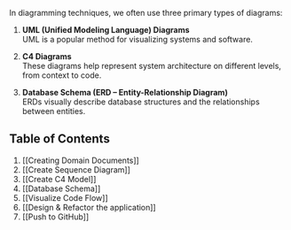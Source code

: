 
In diagramming techniques, we often use three primary types of diagrams:

1. **UML (Unified Modeling Language) Diagrams**  
    UML is a popular method for visualizing systems and software.
    
2. **C4 Diagrams**  
    These diagrams help represent system architecture on different levels, from context to code.
    
3. **Database Schema (ERD – Entity-Relationship Diagram)**  
    ERDs visually describe database structures and the relationships between entities.

## Table of Contents

1. [[Creating Domain Documents]]
2. [[Create Sequence Diagram]]
3. [[Create C4 Model]]
4. [[Database Schema]]
5. [[Visualize Code Flow]]
6. [[Design & Refactor the application]]
7. [[Push to GitHub]]
	